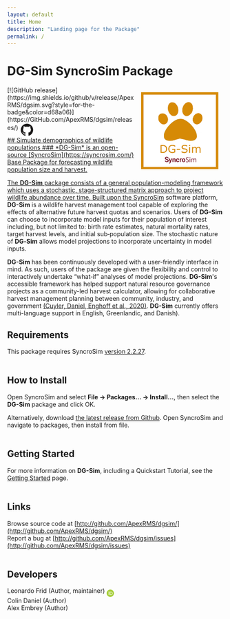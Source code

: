 ```yaml
---
layout: default
title: Home
description: "Landing page for the Package"
permalink: /
---
```


# **DG-Sim** SyncroSim Package
<img align="right" style="padding: 13px" width="180" src="assets/images/logo/dgsim-sticker.png">
[![GitHub release](https://img.shields.io/github/v/release/ApexRMS/dgsim.svg?style=for-the-badge&color=d68a06)](https://GitHub.com/ApexRMS/dgsim/releases/)    <a href="https://github.com/ApexRMS/dgsim"><img align="middle" style="padding: 1px" width="30" src="assets/images/logo/github-trans2.png">
<br>
## Simulate demographics of wildlife populations
### *DG-Sim* is an open-source [SyncroSim](https://syncrosim.com/) Base Package for forecasting wildlife population size and harvest.


The **DG-Sim** package consists of a general population-modeling framework which uses a stochastic, stage-structured matrix approach to project wildlife abundance over time. Built upon the [SyncroSim](https://syncrosim.com/) software platform, **DG-Sim** is a wildlife harvest management tool capable of exploring the effects of alternative future harvest quotas and scenarios. Users of **DG-Sim** can choose to incorporate model inputs for their population of interest including, but not limited to: birth rate estimates, natural mortality rates, target harvest levels, and initial sub‐population size. The stochastic nature of **DG‐Sim** allows model projections to incorporate uncertainty in model inputs.

**DG-Sim** has been continuously developed with a user-friendly interface in mind. As such, users of the package are given the flexibility and control to interactively undertake “what‐if” analyses of model projections. **DG-Sim**'s accessible framework has helped support natural resource governance projects as a community-led harvest calculator, allowing for collaborative harvest management planning between community, industry, and government [(Cuyler, Daniel, Enghoff et al., 2020)](https://conbio.onlinelibrary.wiley.com/doi/full/10.1111/csp2.159). **DG-Sim** currently offers multi-language support in English, Greenlandic, and Danish).

## Requirements

This package requires SyncroSim [version 2.2.27](https://syncrosim.com/download/).
<br>
<br>
## How to Install

Open SyncroSim and select **File -> Packages… -> Install…**, then select the **DG-Sim** package and click OK.

Alternatively, download [the latest release from Github](https://github.com/ApexRMS/dgsim/releases/). Open SyncroSim and navigate to packages, then install from file.
<br>
<br>
## Getting Started

For more information on **DG-Sim**, including a Quickstart Tutorial, see the [Getting Started](https://apexrms.github.io/dgsim/getting_started.html) page.
<br>
<br>
## Links

Browse source code at
[http://github.com/ApexRMS/dgsim/](http://github.com/ApexRMS/dgsim/)
<br>
Report a bug at
[http://github.com/ApexRMS/dgsim/issues](http://github.com/ApexRMS/dgsim/issues)
<br>
<br>
## Developers

Leonardo Frid (Author, maintainer) <a href="https://orcid.org/0000-0002-5489-2337"><img align="middle" style="padding: 0.5px" width="17" src="assets/images/ORCID.png"></a>
<br>
Colin Daniel (Author)
<br>
Alex Embrey (Author)
